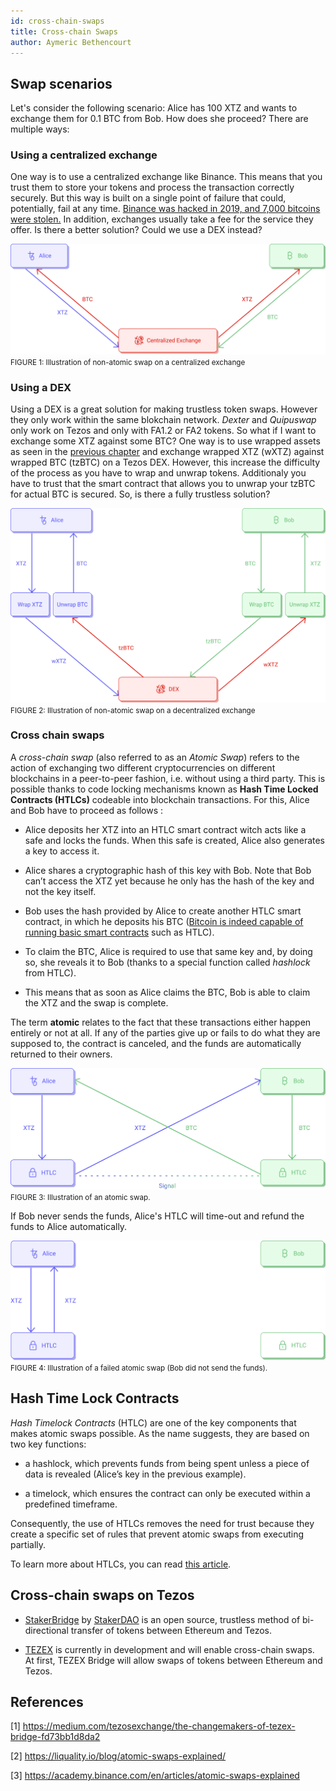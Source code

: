 ```yaml
---
id: cross-chain-swaps
title: Cross-chain Swaps
author: Aymeric Bethencourt
---
```


## Swap scenarios
Let's consider the following scenario: Alice has 100 XTZ and wants to exchange them for 0.1 BTC from Bob. How does she proceed? There are multiple ways:

### Using a centralized exchange
One way is to use a centralized exchange like Binance. This means that you trust them to store your tokens and process the transaction correctly securely. But this way is built on a single point of failure that could, potentially, fail at any time. [Binance was hacked in 2019, and 7,000 bitcoins were stolen.](https://www.binance.com/en/blog/336904059293999104/Security-Incident-Recap) In addition, exchanges usually take a fee for the service they offer. Is there a better solution? Could we use a DEX instead?

![](../../static/img/defi/swap-cex.svg)
<small className="figure">FIGURE 1: Illustration of non-atomic swap on a centralized exchange</small>

### Using a DEX
Using a DEX is a great solution for making trustless token swaps. However they only work within the same blokchain network. _Dexter_ and _Quipuswap_ only work on Tezos and only with FA1.2 or FA2 tokens. So what if I want to exchange some XTZ against some BTC? One way is to use wrapped assets as seen in the [previous chapter](defi/wrapped-assets) and exchange wrapped XTZ (wXTZ) against wrapped BTC (tzBTC) on a Tezos DEX. However, this increase the difficulty of the process as you have to wrap and unwrap tokens. Additionaly you have to trust that the smart contract that allows you to unwrap your tzBTC for actual BTC is secured. So, is there a fully trustless solution?

![](../../static/img/defi/swap-dex.svg)
<small className="figure">FIGURE 2: Illustration of non-atomic swap on a decentralized exchange</small>

### Cross chain swaps
A _cross-chain swap_ (also referred to as an _Atomic Swap_) refers to the action of exchanging two different cryptocurrencies on different blockchains in a peer-to-peer fashion, i.e. without using a third party. This is possible thanks to code locking mechanisms known as **Hash Time Locked Contracts (HTLCs)** codeable into blockchain transactions. For this, Alice and Bob have to proceed as follows :

- Alice deposits her XTZ into an HTLC smart contract witch acts like a safe and locks the funds. When this safe is created, Alice also generates a key to access it.

- Alice shares a cryptographic hash of this key with Bob. Note that Bob can’t access the XTZ yet because he only has the hash of the key and not the key itself.

- Bob uses the hash provided by Alice to create another HTLC smart contract, in which he deposits his BTC ([Bitcoin is indeed capable of running basic smart contracts](/blockchain-basics/smart-contracts) such as HTLC). 

- To claim the BTC, Alice is required to use that same key and, by doing so, she reveals it to Bob (thanks to a special function called _hashlock_ from HTLC). 

- This means that as soon as Alice claims the BTC, Bob is able to claim the XTZ and the swap is complete.

The term **atomic** relates to the fact that these transactions either happen entirely or not at all. If any of the parties give up or fails to do what they are supposed to, the contract is canceled, and the funds are automatically returned to their owners.

![](../../static/img/defi/atomic-swap.svg)
<small className="figure">FIGURE 3: Illustration of an atomic swap.</small>

If Bob never sends the funds, Alice's HTLC will time-out and refund the funds to Alice automatically. 

![](../../static/img/defi/atomic-swap-fail.svg)
<small className="figure">FIGURE 4: Illustration of a failed atomic swap (Bob did not send the funds).</small>

## Hash Time Lock Contracts
_Hash Timelock Contracts_ (HTLC) are one of the key components that makes atomic swaps possible. As the name suggests, they are based on two key functions: 

- a hashlock, which prevents funds from being spent unless a piece of data is revealed (Alice’s key in the previous example).
  
- a timelock, which ensures the contract can only be executed within a predefined timeframe. 

Consequently, the use of HTLCs removes the need for trust because they create a specific set of rules that prevent atomic swaps from executing partially.

To learn more about HTLCs, you can read [this article](https://medium.com/blockchainio/what-are-atomic-swaps-bc1d034634c9).

## Cross-chain swaps on Tezos
- [StakerBridge](https://medium.com/stakerdao/stakerbridge-eth-tez-is-live-1841cb75557d) by [StakerDAO](https://www.stakerdao.com/) is an open source, trustless method of bi-directional transfer of tokens between Ethereum and Tezos.
  
- [TEZEX](https://tezex.io/) is currently in development and will enable cross-chain swaps. At first, TEZEX Bridge will allow swaps of tokens between Ethereum and Tezos.
  
## References

[1] https://medium.com/tezosexchange/the-changemakers-of-tezex-bridge-fd73bb1d8da2

[2] https://liquality.io/blog/atomic-swaps-explained/

[3] https://academy.binance.com/en/articles/atomic-swaps-explained
